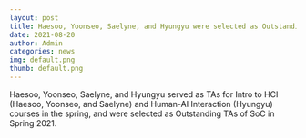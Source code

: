 ```yaml
---
layout: post
title: Haesoo, Yoonseo, Saelyne, and Hyungyu were selected as Outstanding TAs of SoC in Spring 2021
date: 2021-08-20
author: Admin
categories: news
img: default.png
thumb: default.png
---
```


Haesoo, Yoonseo, Saelyne, and Hyungyu served as TAs for Intro to HCI (Haesoo, Yoonseo, and Saelyne) and Human-AI Interaction (Hyungyu) courses in the spring, and were selected as Outstanding TAs of SoC in Spring 2021.
